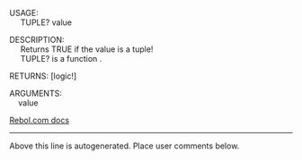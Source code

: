 USAGE:  
&nbsp;&nbsp;&nbsp;&nbsp;&nbsp;TUPLE?&nbsp;value&nbsp;  
  
DESCRIPTION:  
&nbsp;&nbsp;&nbsp;&nbsp;&nbsp;Returns&nbsp;TRUE&nbsp;if&nbsp;the&nbsp;value&nbsp;is&nbsp;a&nbsp;tuple!  
&nbsp;&nbsp;&nbsp;&nbsp;&nbsp;TUPLE?&nbsp;is&nbsp;a&nbsp;function&nbsp;.  
  
RETURNS:&nbsp;[logic!]  
  
ARGUMENTS:  
&nbsp;&nbsp;&nbsp;&nbsp;value  

[Rebol.com docs](http://www.rebol.com/r3/docs/functions/tuple-q.html)
___
Above this line is autogenerated. Place user comments below.